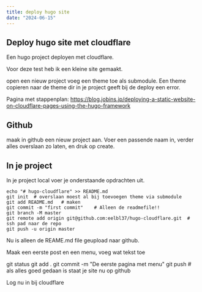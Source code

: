 ```yaml
---
title: deploy hugo site
date: "2024-06-15"
---
```




## Deploy hugo site met cloudflare


Een hugo project deployen met cloudflare.

Voor deze test heb ik een kleine site gemaakt.

open een nieuw project
voeg een theme toe als submodule. Een theme copieren naar de theme dir in je project geeft bij de deploy een error.

Pagina met stappenplan:
https://blog.jobins.jp/deploying-a-static-website-on-cloudflare-pages-using-the-hugo-framework


## Github

maak in github een nieuw project aan.
Voer een passende naam in, verder alles overslaan zo laten, en druk op create.


## In je project

In je project local voer je onderstaande opdrachten uit.


    echo "# hugo-cloudflare" >> README.md
    git init  # overslaan moest al bij toevoegen theme via submodule
    git add README.md   # maken
    git commit -m "first commit"    # Alleen de readmefile!!
    git branch -M master
    git remote add origin git@github.com:eelbl37/hugo-cloudflare.git  # ssh pad naar de repo
    git push -u origin master



Nu is alleen de REAME.md file  geupload naar github.

Maak een eerste post en een menu, voeg wat tekst toe


git status
git add .
git commit -m "De eerste pagina met menu"
git push # als alles goed gedaan is staat je site nu op github


Log nu in bij cloudflare